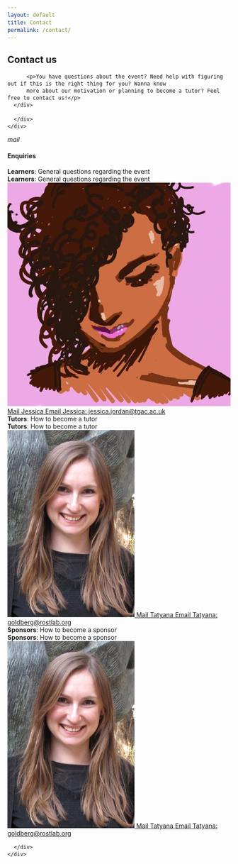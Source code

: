 ```yaml
---
layout: default
title: Contact
permalink: /contact/
---
```

<section class="secondary-bg primary-color">
  <div class="container">
    <!--   Icon Section   -->
    <div class="row">
      <div class="col s12 m8">
          <h1 class="primary-color">Contact us</h1>

          <p>You have questions about the event? Need help with figuring out if this is the right thing for you? Wanna know
          more about our motivation or planning to become a tutor? Feel free to contact us!</p>
      </div>

      </div>
    </div>
  </div>
</section>
<section class="contact">
  <div class="container">
    <!--   Icon Section   -->
    <div class="row">
      <div class="col m12 l2 mt-3 center hide-on-small-only">
        <i class="material-icons large secondary-color">mail</i>
      </div>
      <div class="col m12 l10">
        <div class="collection with-header">
          <div class="collection-header"><h4>Enquiries</h4></div>
          <div class="collection-item row">
            <div class="col s12 m6 center hide-on-med-and-up"><strong>Learners</strong>: General questions regarding the event</div>
            <div class="col s12 m6 hide-on-small-only"><strong>Learners</strong>: General questions regarding the event</div>
            <div class="col s12 m6 center">
              <a class="tertiary-color hide-on-med-and-up center" href="mailto:jessica.jordan@tgac.ac.uk?subject=Anita Borg Learners Question">
                <img class="circle" src="/media/jessicajordan.jpeg" />
                <span class="tertiary-color block">Mail Jessica</span>
              </a>
              <a class="tertiary-color left hide-on-small-only" href="mailto:jessica.jordan@tgac.ac.uk?subject=Anita Borg Learners Question">
                Email Jessica: jessica.jordan@tgac.ac.uk
              </a>
            </div>
          </div>
          <div class="collection-item row">
            <div class="col s12 m6 center hide-on-med-and-up"><strong>Tutors</strong>: How to become a tutor</div>
            <div class="col s12 m6 hide-on-small-only"><strong>Tutors</strong>: How to become a tutor</div>
            <div class="col s12 m6 center">
              <a class="tertiary-color hide-on-med-and-up center" href="mailto:goldberg@rostlab.org?subject=Anita Borg Tutors Question">
                <span class="circle-frame"><img src="/media/tatyana.jpg" /></span>
                <span class="tertiary-color block">Mail Tatyana</span>
              </a>
            <a class="tertiary-color left hide-on-small-only" href="mailto:goldberg@rostlab.org?subject=Anita Borg Tutors Question">Email Tatyana: goldberg@rostlab.org</a>
            </div>
          </div>
          <div class="collection-item row">
            <div class="col s12 m6 center hide-on-med-and-up"><strong>Sponsors</strong>: How to become a sponsor</div>
            <div class="col s12 m6 hide-on-small-only"><strong>Sponsors</strong>: How to become a sponsor</div>
            <div class="col s12 m6 center">
              <a class="tertiary-color hide-on-med-and-up center" href="mailto:goldberg@rostlab.org?subject=Anita Borg Sponsors Question">
                <span class="circle-frame"><img src="/media/tatyana.jpg" /></span>
                <span class="tertiary-color block">Mail Tatyana</span>
              </a>
            <a class="tertiary-color left hide-on-small-only" href="mailto:goldberg@rostlab.org?subject=Anita Borg Sponsors Question">Email Tatyana: goldberg@rostlab.org</a>
            </div>
          </div>
      </div>

      </div>
    </div>
  </div>
</section>
